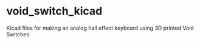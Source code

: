 # void_switch_kicad
Kicad files for making an analog hall effect keyboard using 3D printed Void Switches
